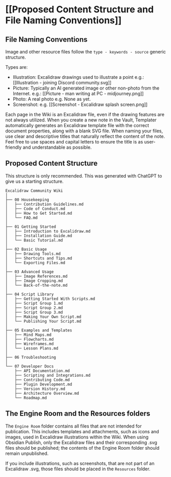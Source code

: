# [[Proposed Content Structure and File Naming Conventions]]

## File Naming Conventions
Image and other resource files follow the `type - keywords - source` generic structure.

Types are:
- Illustration: Excalidraw drawings used to illustrate a point e.g.: [[Illustration - joining Discord community.svg]]
- Picture: Typically an AI generated image or other non-photo from the Internet. e.g.: [[Picture - man writing at PC - midjourney.png]]
- Photo: A real photo e.g. None as yet.
- Screenshot: e.g. [[Screenshot - Excalidraw splash screen.png]]

Each page in the Wiki is an Excalidraw file, even if the drawing features are not always utilized. When you create a new note in the Vault, Templater automatically generates an Excalidraw template file with the correct document properties, along with a blank SVG file. When naming your files, use clear and descriptive titles that naturally reflect the content of the note. Feel free to use spaces and capital letters to ensure the title is as user-friendly and understandable as possible.​

## Proposed Content Structure
This structure is only recommended. This was generated with ChatGPT to give us a starting structure.

```
Excalidraw Community Wiki
│
├── 00 Housekeeping
│   ├── Contribution Guidelines.md
│   ├── Code of Conduct.md
│   ├── How to Get Started.md
│   └── FAQ.md
│
├── 01 Getting Started
│   ├── Introduction to Excalidraw.md
│   ├── Installation Guide.md
│   └── Basic Tutorial.md
│
├── 02 Basic Usage
│   ├── Drawing Tools.md
│   ├── Shortcuts and Tips.md
│   └── Exporting Files.md
│
├── 03 Advanced Usage
│   ├── Image References.md
│   ├── Image Cropping.md
│   └── Back-of-the-note.md
│
├── 04 Script Library
│   ├── Getting Started With Scripts.md
│   ├── Script Group 1.md
│   ├── Script Group 2.md
│   ├── Script Group 3.md
│   ├── Making Your Own Script.md
│   └── Publishing Your Script.md
│
├── 05 Examples and Templates
│   ├── Mind Maps.md
│   ├── Flowcharts.md
│   ├── Wireframes.md
│   └── Lesson Plans.md
│
├── 06 Troubleshooting
│
└── 07 Developer Docs
    ├── API Documentation.md
    ├── Scripting and Integrations.md    
    ├── Contributing Code.md
    ├── Plugin Development.md
    ├── Version History.md
    ├── Architecture Overview.md
    └── Roadmap.md
```

## The Engine Room and the Resources folders
The `Engine Room` folder contains all files that are not intended for publication. This includes templates and attachments, such as icons and images, used in Excalidraw illustrations within the Wiki. When using Obsidian Publish, only the Excalidraw files and their corresponding .svg files should be published; the contents of the Engine Room folder should remain unpublished. 

If you include illustrations, such as screenshots, that are not part of an Excalidraw .svg, those files should be placed in the `Resources` folder.